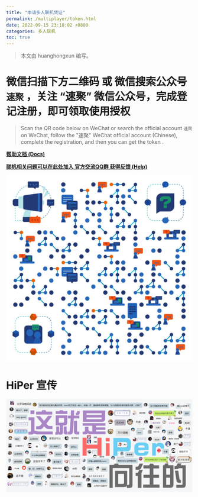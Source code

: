 ```yaml
---
title: "申请多人联机凭证"
permalink: /multiplayer/token.html
date: 2022-09-15 23:18:02 +0800
categories: 多人联机
toc: true
---
```


> 本文由 huanghongxun 编写。

# 微信扫描下方二维码 或 微信搜索公众号 `速聚` ，关注 “速聚” 微信公众号，完成登记注册，即可领取使用授权

> Scan the QR code below on WeChat or search the official account `速聚` on WeChat, follow the "速聚" WeChat official account (Chinese), complete the registration, and then you can get the token .

[**帮助文档 (Docs)**](/multiplayer/help.html)

[**联机相关问题可以在此处加入 官方交流QQ群 获得反馈 (Help)**](/multiplayer/feedback.html)

![QR](/assets/img/docs/multiplayer-token/qrcode.jpg)

# HiPer 宣传

![img](/assets/img/docs/multiplayer/宣传.png)

